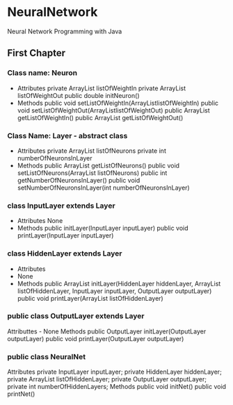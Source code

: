 # NeuralNetwork
Neural Network Programming with Java

## First Chapter

### Class name: Neuron
* Attributes
   private ArrayList<Double> listOfWeightIn
   private ArrayList<Double> listOfWeightOut
   public double initNeuron() 
* Methods
   public void setListOfWeightIn(ArrayList<Double>listOfWeightIn)
   public void setListOfWeightOut(ArrayList<Double>listOfWeightOut)
   public ArrayList<Double> getListOfWeightIn()
   public ArrayList<Double> getListOfWeightOut()
 
### Class Name: Layer - abstract class
* Attributes
    private ArrayList<Neuron> listOfNeurons
    private int numberOfNeuronsInLayer
* Methods
    public ArrayList<Neuron> getListOfNeurons()
    public void setListOfNeurons(ArrayList<Neuron> listOfNeurons)
    public int getNumberOfNeuronsInLayer()
    public void setNumberOfNeuronsInLayer(int numberOfNeuronsInLayer)

### class InputLayer extends Layer 
* Attributes
   None
* Methods
    public initLayer(InputLayer inputLayer)
    public void printLayer(InputLayer inputLayer)

### class HiddenLayer extends Layer
* Attributes
* None
* Methods
   public ArrayList<HiddenLayer> initLayer(HiddenLayer hiddenLayer, ArrayList<HiddenLayer> listOfHiddenLayer,
                                           InputLayer inputLayer, OutputLayer outputLayer)
   public void printLayer(ArrayList<HiddenLayer> listOfHiddenLayer)

### public class OutputLayer extends Layer 
 Attributtes - None
 Methods
   public OutputLayer initLayer(OutputLayer outputLayer)
   public void printLayer(OutputLayer outputLayer)
   
### public class NeuralNet
  Attributes
   private InputLayer inputLayer;
   private HiddenLayer hiddenLayer;
   private ArrayList<HiddenLayer> listOfHiddenLayer;
   private OutputLayer outputLayer;
   private int numberOfHiddenLayers;
  Methods
   public void initNet() 
   public void printNet()
